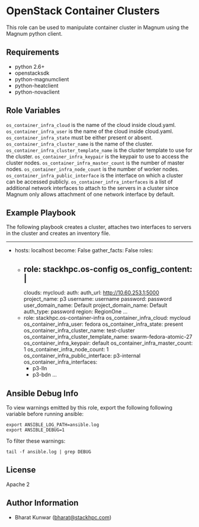OpenStack Container Clusters
============================

This role can be used to manipulate container cluster in Magnum using the
Magnum python client.

Requirements
------------

- python 2.6+
- openstacksdk
- python-magnumclient
- python-heatclient
- python-novaclient

Role Variables
--------------

`os_container_infra_cloud` is the name of the cloud inside cloud.yaml.
`os_container_infra_user` is the name of the cloud inside cloud.yaml.
`os_container_infra_state` must be either present or absent.
`os_container_infra_cluster_name` is the name of the cluster.
`os_container_infra_cluster_template_name` is the cluster template to use for the cluster.
`os_container_infra_keypair` is the keypair to use to access the cluster nodes.
`os_container_infra_master_count` is the number of master nodes.
`os_container_infra_node_count` is the number of worker nodes.
`os_container_infra_public_interface` is the interface on which a cluster can be accessed publicly.
`os_container_infra_interfaces` is a list of additional network interfaces to
attach to the servers in a cluster since Magnum only allows attachment of one
network interface by default.

Example Playbook
----------------

The following playbook creates a cluster, attaches two interfaces to servers in
the cluster and creates an inventory file.

  ---
  - hosts: localhost
    become: False
    gather_facts: False
    roles:
    - role: stackhpc.os-config
      os_config_content: |
        ---
        clouds:
          mycloud:
            auth:
              auth_url: http://10.60.253.1:5000
              project_name: p3
              username: username
              password: password
              user_domain_name: Default
              project_domain_name: Default
            auth_type: password
            region: RegionOne
        ...
    - role: stackhpc.os-container-infra
      os_container_infra_cloud: mycloud
      os_container_infra_user: fedora
      os_container_infra_state: present
      os_container_infra_cluster_name: test-cluster
      os_container_infra_cluster_template_name: swarm-fedora-atomic-27
      os_container_infra_keypair: default
      os_container_infra_master_count: 1
      os_container_infra_node_count: 1
      os_container_infra_public_interface: p3-internal
      os_container_infra_interfaces:
      - p3-lln
      - p3-bdn
  ...

Ansible Debug Info
------------------

To view warnings emitted by this role, export the following
following variable before running ansible:

	export ANSIBLE_LOG_PATH=ansible.log
	export ANSIBLE_DEBUG=1

To filter these warnings:

	tail -f ansible.log | grep DEBUG

License
-------

Apache 2

Author Information
------------------

- Bharat Kunwar (<bharat@stackhpc.com>)
